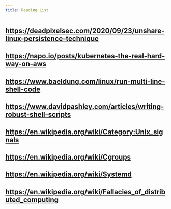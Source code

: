 ```yaml
---
title: Reading List
---
```


## https://deadpixelsec.com/2020/09/23/unshare-linux-persistence-technique
## https://napo.io/posts/kubernetes-the-real-hard-way-on-aws
## https://www.baeldung.com/linux/run-multi-line-shell-code
## https://www.davidpashley.com/articles/writing-robust-shell-scripts
## https://en.wikipedia.org/wiki/Category:Unix_signals
## https://en.wikipedia.org/wiki/Cgroups
## https://en.wikipedia.org/wiki/Systemd
## https://en.wikipedia.org/wiki/Fallacies_of_distributed_computing
##
